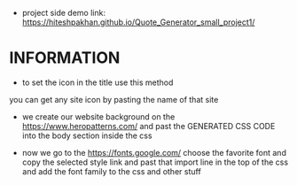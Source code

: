 * project side demo link: https://hiteshpakhan.github.io/Quote_Generator_small_project1/


# INFORMATION

* to set the icon in the title use this method
<link rel="icon" type="image/png" href="https://www.google.com/s2/favicons?domain=jacinto.design">
you can get any site icon by pasting the name of that site


* we create our website background on the 
https://www.heropatterns.com/
and past the GENERATED CSS CODE into the body section inside the css


* now we go to the 
https://fonts.google.com/
choose the favorite font and copy the selected style link
and past that import line in the top of the css 
and add the font family to the css and other stuff







